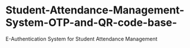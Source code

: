 # Student-Attendance-Management-System-OTP-and-QR-code-base-
E-Authentication System for Student Attendance Management
